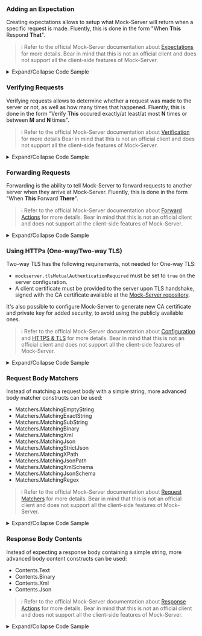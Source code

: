 ### Adding an Expectation

Creating expectations allows to setup what Mock-Server will return when a specific request is made. Fluently, this is done in the form "When **This** Respond **That**".

> :information_source: Refer to the official Mock-Server documentation about [Expectations](https://www.mock-server.com/mock_server/creating_expectations.html) for more details. Bear in mind that this is not an official client and does not support all the client-side features of Mock-Server.

<details>
<summary>Expand/Collapse Code Sample</summary>

```c#
using System;
using System.Net.Http;
using System.Threading.Tasks;
using MockServerClientNet;
using MockServerClientNet.Model;
using static MockServerClientNet.Model.HttpRequest;
using static MockServerClientNet.Model.HttpResponse;

public class Program
{
    public static async Task Main()
    {
        var mockServerClient = new MockServerClient("127.0.0.1", 1080);

        // set expectation
        await mockServerClient.When(Request()
                    .WithMethod(HttpMethod.Post)
                    .WithPath("/customers")
                    .WithQueryStringParameters(
                        new Parameter("param", "value")
                    )
                    .WithBody("{\"name\": \"foo\"}"),
                Times.Unlimited())
            .RespondAsync(Response()
                .WithStatusCode(201)
                .WithHeaders(
                    new Header("Content-Type", "application/json; charset=utf-8"))
                .WithBody("{ \"message\": \"example response message\" }")
                .WithDelay(TimeSpan.FromSeconds(0))
            );

        // send request
        await new HttpClient().PostAsync(
            "http://localhost:1080/customers?param=value",
            new StringContent("{\"name\": \"foo\"}"));
    }
}
```

</details>

### Verifying Requests

Verifying requests allows to determine whether a request was made to the server or not, as well as how many times that happened. Fluently, this is done in the form "Verify **This** occured exactly/at least/at most **N** times or between **M** and **N** times".

> :information_source: Refer to the official Mock-Server documentation about [Verification](https://www.mock-server.com/mock_server/verification.html) for more details Bear in mind that this is not an official client and does not support all the client-side features of Mock-Server.

<details>
<summary>Expand/Collapse Code Sample</summary>

```c#
using System;
using System.Net.Http;
using System.Threading.Tasks;
using MockServerClientNet;
using MockServerClientNet.Model;
using MockServerClientNet.Verify;
using static MockServerClientNet.Model.HttpRequest;
using static MockServerClientNet.Model.HttpResponse;

public class Program
{
    public static async Task Main()
    {
        var mockServerClient = new MockServerClient("127.0.0.1", 1080);

        // set expectation
        await mockServerClient.When(Request()
                    .WithPath("/hello.*"),
                Times.Unlimited())
            .RespondAsync(Response()
                .WithStatusCode(200)
                .WithBody("{ \"message\": \"hello,world!\" }")
                .WithDelay(TimeSpan.FromSeconds(0))
            );

        // send request
        var httpClient = new HttpClient();
        Task req1 = httpClient.GetAsync("http://localhost:1080/hello_foo");
        Task req2 = httpClient.GetAsync("http://localhost:1080/hello_bar");
        await Task.WhenAll(req1, req2);

        // verify request
        await mockServerClient.VerifyAsync(
            Request().WithPath("/hello.*"),
            VerificationTimes.AtLeast(2));
    }
}
```

</details>

### Forwarding Requests

Forwarding is the ability to tell Mock-Server to forward requests to another server when they arrive at Mock-Server. Fluently, this is done in the form "When **This** Forward **There**".

> :information_source: Refer to the official Mock-Server documentation about [Forward Actions](https://www.mock-server.com/mock_server/getting_started.html#forward_action) for more details. Bear in mind that this is not an official client and does not support all the client-side features of Mock-Server.

<details>
<summary>Expand/Collapse Code Sample</summary>

```c#
using System.Net.Http;
using System.Threading.Tasks;
using MockServerClientNet;
using MockServerClientNet.Model;
using MockServerClientNet.Verify;
using static MockServerClientNet.Model.HttpRequest;
using static MockServerClientNet.Model.HttpForward;

public class Program
{
    public static async Task Main()
    {
        var mockServerClient = new MockServerClient("127.0.0.1", 1080);

        await mockServerClient.ResetAsync();

        // set forward
        await mockServerClient.When(Request()
                    .WithPath("/hello"),
                Times.Exactly(1))
            .ForwardAsync(Forward()
                .WithHost("127.0.0.1")
                .WithPort(1080));

        // send 1 request
        var httpClient = new HttpClient();
        await httpClient.GetAsync("http://localhost:1080/hello");

        // verify 2 requests
        await mockServerClient.VerifyAsync(
            Request().WithPath("/hello"),
            VerificationTimes.Exactly(2));
    }
}
```

</details>

### Using HTTPs (One-way/Two-way TLS)

Two-way TLS has the following requirements, not needed for One-way TLS:

- `mockserver.tlsMutualAuthenticationRequired` must be set to `true` on the server configuration.
- A client certificate must be provided to the server upon TLS handshake, signed with the CA certificate available at the [Mock-Server repository](https://github.com/mock-server/mockserver/blob/master/mockserver-core/src/main/resources/org/mockserver/socket/CertificateAuthorityCertificate.pem).

It's also possible to configure Mock-Server to generate new CA certificate and private key for added security, to avoid using the publicly available ones.

> :information_source: Refer to the official Mock-Server documentation about [Configuration](https://www.mock-server.com/mock_server/configuration_properties.html) and [HTTPS & TLS](https://www.mock-server.com/mock_server/HTTPS_TLS.html) for more details. Bear in mind that this is not an official client and does not support all the client-side features of Mock-Server.

<details>
<summary>Expand/Collapse Code Sample</summary>

```c#
using System;
using System.Net.Http;
using System.Net.Security;
using System.Security.Cryptography.X509Certificates;
using System.Threading.Tasks;
using MockServerClientNet;
using MockServerClientNet.Model;
using static MockServerClientNet.Model.HttpRequest;
using static MockServerClientNet.Model.HttpResponse;

public class Program
{
    public static async Task Main()
    {
        // Custom HTTP Client Handler
        var handler = new HttpClientHandler
        {
            // Client Certificate (Only required for Two-way TLS)
            ClientCertificates = { GetClientCertificate() },

            // Server Certificate Validation
            ServerCertificateCustomValidationCallback = ValidateServerCertificate
        };

        // Create Mock-Server client with HTTPs scheme and custom handler
        var mockServerClient = new MockServerClient("127.0.0.1", 1080,
            httpScheme: HttpScheme.Https, httpHandler: handler);

        // Setup expectation
        await mockServerClient
            .When(Request()
                    .WithSecure(true)
                    .WithPath("/"),
                Times.Unlimited())
            .RespondAsync(Response()
                .WithStatusCode(200)
                .WithBody("hello")
                .WithDelay(TimeSpan.FromSeconds(0)));

        // Send request
        using var client = new HttpClient(handler);
        var response = await client.GetAsync("https://localhost:1080/");
        await response.Content.ReadAsStringAsync();
        // ...
    }

    private static X509Certificate2 GetClientCertificate()
    {
        // get/generate and return valid client certificate
    }

    private static bool ValidateServerCertificate(
        HttpRequestMessage msg, X509Certificate2 cert, X509Chain chain, SslPolicyErrors spe)
    {
        // validate the server certificate and return true if valid, false otherwise
    }
}
```
</details>

### Request Body Matchers

Instead of matching a request body with a simple string, more advanced body matcher constructs can be used:

- Matchers.MatchingEmptyString
- Matchers.MatchingExactString
- Matchers.MatchingSubString
- Matchers.MatchingBinary
- Matchers.MatchingXml
- Matchers.MatchingJson
- Matchers.MatchingStrictJson
- Matchers.MatchingXPath
- Matchers.MatchingJsonPath
- Matchers.MatchingXmlSchema
- Matchers.MatchingJsonSchema
- Matchers.MatchingRegex

> :information_source: Refer to the official Mock-Server documentation about [Request Matchers](https://www.mock-server.com/mock_server/creating_expectations.html#request_matchers) for more details. Bear in mind that this is not an official client and does not support all the client-side features of Mock-Server.

<details>
<summary>Expand/Collapse Code Sample</summary>

```c#
using System;
using System.Net.Http;
using System.Threading.Tasks;
using MockServerClientNet;
using MockServerClientNet.Model;
using static MockServerClientNet.Model.HttpRequest;
using static MockServerClientNet.Model.HttpResponse;
using static MockServerClientNet.Model.Body.Matchers;

public class Program
{
    public static async Task Main()
    {
        await new MockServerClient("127.0.0.1", 1080)
            .When(Request()
                    .WithMethod(HttpMethod.Post)
                    .WithBody(MatchingJsonPath("$.people[?(@.age > 35)]"))
                    .WithPath("/"),
                Times.Unlimited())
            .RespondAsync(Response()
                .WithStatusCode(200)
                .WithBody("response")
                .WithDelay(TimeSpan.FromSeconds(0)));

        using (var httpClient = new HttpClient())
        {
            var response = await httpClient.PostAsync("http://localhost:1080",
                new StringContent(@"
                    { ""people"": [
                            { ""name"": ""John"", ""age"": 40 },
                            { ""name"": ""Jane"", ""age"": 30 }
                        ]
                    }"));
            // ...
        }
    }
}
```

</details>

### Response Body Contents

Instead of expecting a response body containing a simple string, more advanced body content constructs can be used:

- Contents.Text
- Contents.Binary
- Contents.Xml
- Contents.Json

> :information_source: Refer to the official Mock-Server documentation about [Response Actions](https://www.mock-server.com/mock_server/creating_expectations.html#response_action) for more details. Bear in mind that this is not an official client and does not support all the client-side features of Mock-Server.

<details>
<summary>Expand/Collapse Code Sample</summary>

```c#
using System;
using System.IO;
using System.Net.Http;
using System.Threading.Tasks;
using MockServerClientNet;
using MockServerClientNet.Model;
using static MockServerClientNet.Model.HttpRequest;
using static MockServerClientNet.Model.HttpResponse;
using static MockServerClientNet.Model.Body.Contents;

public class Program
{
    public static async Task Main()
    {
        using (var fileStream = File.OpenRead("/path/to/image.jpg"))
        {
            await new MockServerClient("127.0.0.1", 1080)
                .When(Request().WithPath("/"), Times.Unlimited())
                .RespondAsync(Response()
                    .WithStatusCode(200)
                    .WithHeaders(
                        new Header("Content-Disposition", "inline"),
                        new Header("Content-Type", "image/jpg"))
                    .WithBody(Binary(fileStream))
                    .WithDelay(TimeSpan.FromSeconds(0)));
        }

        using (var httpClient = new HttpClient())
        {
            var response = await httpClient.GetAsync("http://localhost:1080");
            // ...
        }
    }
}
```

</details>
